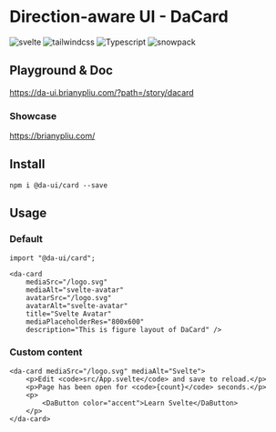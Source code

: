 # Direction-aware UI - DaCard

![svelte](https://img.shields.io/badge/svelte-3.32.1-blue)
![tailwindcss](https://img.shields.io/badge/tailwindcss-2.0.2-blue)
![Typescript](https://img.shields.io/badge/typescript-4.1.3-blue)
![snowpack](https://img.shields.io/badge/snowpack-3.0.11-blue)

## Playground & Doc

https://da-ui.brianypliu.com/?path=/story/dacard

### Showcase

https://brianypliu.com/

## Install

```
npm i @da-ui/card --save
```

## Usage

### Default

```
import "@da-ui/card";

<da-card
    mediaSrc="/logo.svg"
    mediaAlt="svelte-avatar"
    avatarSrc="/logo.svg"
    avatarAlt="svelte-avatar"
    title="Svelte Avatar"
    mediaPlaceholderRes="800x600"
    description="This is figure layout of DaCard" />
```

### Custom content

```
<da-card mediaSrc="/logo.svg" mediaAlt="Svelte">
    <p>Edit <code>src/App.svelte</code> and save to reload.</p>
    <p>Page has been open for <code>{count}</code> seconds.</p>
    <p>
        <DaButton color="accent">Learn Svelte</DaButton>
    </p>
</da-card>
```
